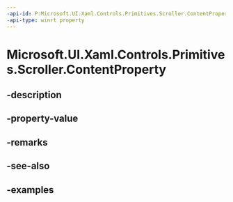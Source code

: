 ```yaml
---
-api-id: P:Microsoft.UI.Xaml.Controls.Primitives.Scroller.ContentProperty
-api-type: winrt property
---
```


# Microsoft.UI.Xaml.Controls.Primitives.Scroller.ContentProperty

<!--
public static Windows.UI.Xaml.DependencyProperty ContentProperty { get; }
-->


## -description

## -property-value

## -remarks

## -see-also

## -examples


